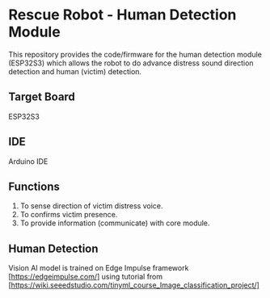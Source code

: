 # Rescue Robot - Human Detection Module
This repository provides the code/firmware for the human detection module (ESP32S3) which allows the robot to do advance distress sound direction detection and human (victim) detection.

## Target Board
ESP32S3

## IDE
Arduino IDE

## Functions
1. To sense direction of victim distress voice.
2. To confirms victim presence.
3. To provide information (communicate) with core module.

## Human Detection
Vision AI model is trained on Edge Impulse framework [https://edgeimpulse.com/] using tutorial from [https://wiki.seeedstudio.com/tinyml_course_Image_classification_project/]
